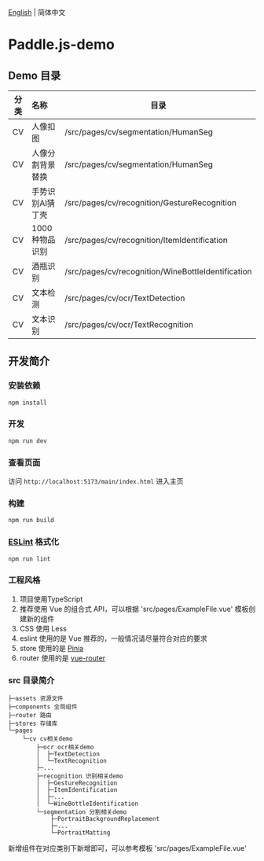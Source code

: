 [English](README.md) | 简体中文
# Paddle.js-demo

## Demo 目录

| 分类 | 名称             | 目录                                                     |
|:----:| :--------------- | -------------------------------------------------------- |
|  CV  | 人像扣图         | /src/pages/cv/segmentation/HumanSeg               |
|  CV  | 人像分割背景替换 | /src/pages/cv/segmentation/HumanSeg |
|  CV  | 手势识别AI猜丁壳 | /src/pages/cv/recognition/GestureRecognition             |
|  CV  | 1000种物品识别   | /src/pages/cv/recognition/ItemIdentification             |
|  CV  | 酒瓶识别         | /src/pages/cv/recognition/WineBottleIdentification       |
|  CV  | 文本检测         | /src/pages/cv/ocr/TextDetection                          |
|  CV  | 文本识别         | /src/pages/cv/ocr/TextRecognition                        |

## 开发简介

### 安装依赖

```sh
npm install
```

### 开发

```sh
npm run dev
```

### 查看页面

访问 `http://localhost:5173/main/index.html` 进入主页

### 构建

```sh
npm run build
```

### [ESLint](https://eslint.org/) 格式化

```sh
npm run lint
```

### 工程风格

1. 项目使用TypeScript
2. 推荐使用 Vue 的组合式 API，可以根据 'src/pages/ExampleFile.vue' 模板创建新的组件
3. CSS 使用 Less
4. eslint 使用的是 Vue 推荐的，一般情况请尽量符合对应的要求
5. store 使用的是 [Pinia](https://pinia.web3doc.top/)
6. router 使用的是 [vue-router](https://router.vuejs.org/zh/)

### src 目录简介

```text
├─assets 资源文件
├─components 全局组件
├─router 路由
├─stores 存储库
└─pages 
    └─cv cv相关demo
        ├─ocr ocr相关demo
        │  ├─TextDetection
        │  └─TextRecognition
        ├─...
        ├─recognition 识别相关demo
        │  ├─GestureRecognition
        │  ├─ItemIdentification
        │  ├─...
        │  └─WineBottleIdentification
        └─segmentation 分割相关demo
            ├─PortraitBackgroundReplacement
            ├─...
            └─PortraitMatting

```
新增组件在对应类别下新增即可，可以参考模板 'src/pages/ExampleFile.vue'
